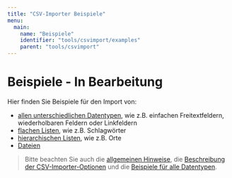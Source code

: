 ```yaml
---
title: "CSV-Importer Beispiele"
menu:
  main:
    name: "Beispiele"
    identifier: "tools/csvimport/examples"
    parent: "tools/csvimport"
---
```

# Beispiele - In Bearbeitung

Hier finden Sie Beispiele für den Import von:

- [allen unterschiedlichen Datentypen](datatypes), wie z.B. einfachen Freitextfeldern, wiederholbaren Feldern oder Linkfeldern
- [flachen Listen](lists), wie z.B. Schlagwörter
- [hierarchischen Listen](hierarchies), wie z.B. Orte
- [Dateien](files)

> Bitte beachten Sie auch die [allgemeinen Hinweise](../general), die [Beschreibung der CSV-Importer-Optionen](../options) und die [Beispiele für alle Datentypen](../datatypes).